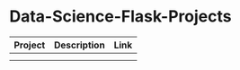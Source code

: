 # Data-Science-Flask-Projects

|Project | Description | Link |
|------- |------------ |------|
||||
||||
